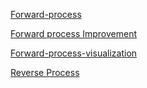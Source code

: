 [Forward-process](https://github.com/andysingal/CV_public/blob/main/stable-diffusion/Notebooks/Forward-process.ipynb)

[Forward process Improvement](https://github.com/andysingal/CV_public/blob/main/stable-diffusion/Notebooks/Forward-process-improvements.ipynb)

[Forward-process-visualization](https://github.com/andysingal/CV_public/blob/main/stable-diffusion/Notebooks/Forward-process-visualization.ipynb)

[Reverse Process](https://github.com/andysingal/CV_public/blob/main/stable-diffusion/Notebooks/Reverse-process.ipynb)
